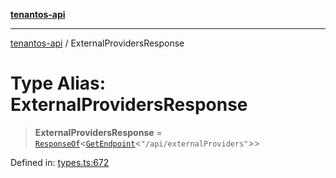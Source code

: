 [**tenantos-api**](../README.md)

***

[tenantos-api](../globals.md) / ExternalProvidersResponse

# Type Alias: ExternalProvidersResponse

> **ExternalProvidersResponse** = [`ResponseOf`](ResponseOf.md)\<[`GetEndpoint`](GetEndpoint.md)\<`"/api/externalProviders"`\>\>

Defined in: [types.ts:672](https://github.com/shadmanZero/tenantos-api/blob/5456fdea44f46a63455944d4982f5327cbeb3156/src/types.ts#L672)
